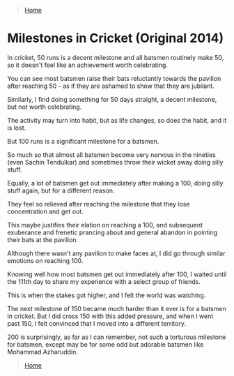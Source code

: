 >[Home](../README.md)

# Milestones in Cricket (Original 2014)

In cricket, 50 runs is a decent milestone and all batsmen routinely make 50, so it doesn't feel like an achievement worth celebrating. 

You can see most batsmen raise their bats reluctantly towards the pavilion after reaching 50 - as if they are ashamed to show that they are jubilant. 

Similarly, I find doing something for 50 days straight, a decent milestone, but not worth celebrating. 

The activity may turn into habit, but as life changes, so does the habit, and it is lost.

But 100 runs is a significant milestone for a batsmen. 

So much so that almost all batsmen become very nervous in the nineties (even Sachin Tendulkar) and sometimes throw their wicket away doing silly stuff. 

Equally, a lot of batsmen get out immediately after making a 100, doing silly stuff again, but for a different reason.

They feel so relieved after reaching the milestone that they lose concentration and get out. 

This maybe justifies their elation on reaching a 100, and subsequent exuberance and frenetic prancing about and general abandon in pointing their bats at the pavilion.

Although there wasn't any pavilion to make faces at, I did go through similar emotions on reaching 100. 

Knowing well how most batsmen get out immediately after 100, I waited until the 111th day to share my experience with a select group of friends. 

This is when the stakes got higher, and I felt the world was watching. 

The next milestone of 150 became much harder than it ever is for a batsmen in cricket. But I did cross 150 with this added pressure, and when I went past 150, I felt convinced that I moved into a different territory.

200 is surprisingly, as far as I can remember, not such a torturous milestone for batsmen, except may be for some odd but adorable batsmen like Mohammad Azharuddin.

>[Home](../README.md)